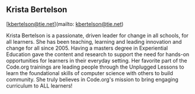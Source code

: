 ## Krista Bertelson

[kbertelson@tie.net](mailto: kbertelson@tie.net)

Krista Bertelson is a passionate, driven leader for change in all schools, for all learners.  She has been teaching, learning and leading innovation and change for all since 2005.  Having a masters degree in Experiential Education gave the content and research to support the need for hands-on opportunities for learners in their everyday setting.  Her favorite part of the Code.org trainings are leading people through the Unplugged Lessons to learn the foundational skills of computer science with others to build community.  She truly believes in Code.org's mission to bring engaging curriculum to ALL learners!
